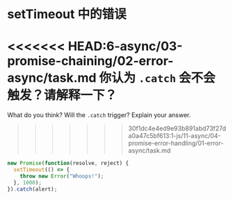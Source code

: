 # setTimeout 中的错误

<<<<<<< HEAD:6-async/03-promise-chaining/02-error-async/task.md
你认为 `.catch` 会不会触发？请解释一下？
=======
What do you think? Will the `.catch` trigger? Explain your answer.
>>>>>>> 30f1dc4e4ed9e93b891abd73f27da0a47c5bf613:1-js/11-async/04-promise-error-handling/01-error-async/task.md

```js
new Promise(function(resolve, reject) {
  setTimeout(() => {
    throw new Error("Whoops!");
  }, 1000);
}).catch(alert);
```
